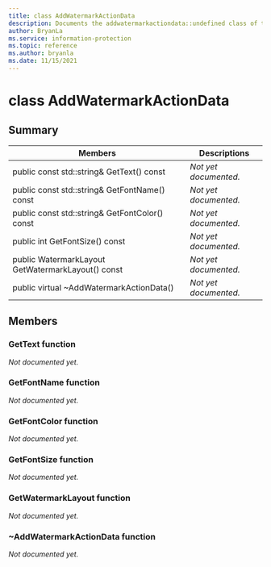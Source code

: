 ```yaml
---
title: class AddWatermarkActionData 
description: Documents the addwatermarkactiondata::undefined class of the Microsoft Information Protection (MIP) SDK.
author: BryanLa
ms.service: information-protection
ms.topic: reference
ms.author: bryanla
ms.date: 11/15/2021
---
```


# class AddWatermarkActionData 
  
## Summary
 Members                        | Descriptions                                
--------------------------------|---------------------------------------------
public const std::string& GetText() const  | _Not yet documented._
public const std::string& GetFontName() const  | _Not yet documented._
public const std::string& GetFontColor() const  | _Not yet documented._
public int GetFontSize() const  | _Not yet documented._
public WatermarkLayout GetWatermarkLayout() const  | _Not yet documented._
public virtual ~AddWatermarkActionData()  | _Not yet documented._
  
## Members
  
### GetText function
_Not documented yet._

  
### GetFontName function
_Not documented yet._

  
### GetFontColor function
_Not documented yet._

  
### GetFontSize function
_Not documented yet._

  
### GetWatermarkLayout function
_Not documented yet._

  
### ~AddWatermarkActionData function
_Not documented yet._
